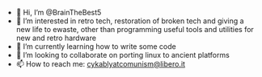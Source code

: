 - 👋 Hi, I’m @BrainTheBest5
- 👀 I’m interested in retro tech, restoration of broken tech and giving a new life to ewaste, other than programming useful tools and utilities for new and retro hardware
- 🌱 I’m currently learning how to write some code
- 💞️ I’m looking to collaborate on porting linux to ancient platforms
- 📫 How to reach me: cykablyatcomunism@libero.it

<!---
BrainTheBest5/BrainTheBest5 is a ✨ special ✨ repository because its `README.md` (this file) appears on your GitHub profile.
You can click the Preview link to take a look at your changes.
--->
